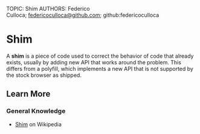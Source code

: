 TOPIC: Shim
AUTHORS: Federico Culloca; federicoculloca@github.com; github:federicoculloca

# Shim

A **shim** is a piece of code used to correct the behavior of code that already exists,
usually by adding new API that works around the problem. This differs from a polyfill,
which implements a new API that is not supported by the stock browser as shipped.

## Learn More

### General Knowledge

- [Shim](https://en.wikipedia.org/wiki/Shim%20(computing)) on Wikipedia
